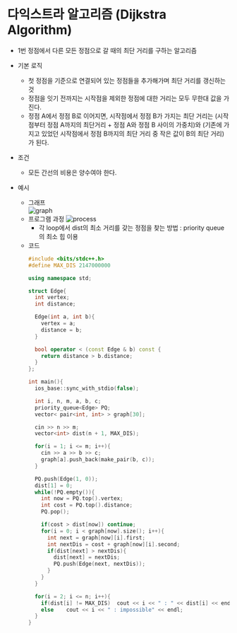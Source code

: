 # 다익스트라 알고리즘 (Dijkstra Algorithm)
* 1번 정점에서 다른 모든 정점으로 갈 때의 최단 거리를 구하는 알고리즘
* 기본 로직
  * 첫 정점을 기준으로 연결되어 있는 정점들을 추가해가며 최단 거리를 갱신하는 것
  * 정점을 잇기 전까지는 시작점을 제외한 정점에 대한 거리는 모두 무한대 값을 가진다.
  * 정점 A에서 정점 B로 이어지면, 시작점에서 정점 B가 가지는 최단 거리는 (시작점부터 정점 A까지의 최단거리 + 정점 A와 정점 B 사이의 가중치)와 (기존에 가지고 있었던 시작점에서 정점 B까지의 최단 거리 중 작은 값이 B의 최단 거리)가 된다.

* 조건
  * 모든 간선의 비용은 양수여야 한다.
* 예시
  * 그래프
    <br>
    ![graph](https://user-images.githubusercontent.com/52440668/87952770-2c6ec580-cae5-11ea-94de-378e7854a725.png)
  * 프로그램 과정
    ![process](https://user-images.githubusercontent.com/52440668/87952703-195bf580-cae5-11ea-8cbc-ead6959ed787.png)
    * 각 loop에서 dist의 최소 거리를 갖는 정점을 찾는 방법 : priority queue의 최소 힙 이용
  * 코드
    ```cpp
    #include <bits/stdc++.h>
    #define MAX_DIS 2147000000
    
    using namespace std;
    
    struct Edge{
      int vertex;
      int distance;

      Edge(int a, int b){
        vertex = a;
        distance = b;
      }

      bool operator < (const Edge & b) const {
        return distance > b.distance;
      }
    };

    int main(){
      ios_base::sync_with_stdio(false);

      int i, n, m, a, b, c;
      priority_queue<Edge> PQ;
      vector< pair<int, int> > graph[30];

      cin >> n >> m;
      vector<int> dist(n + 1, MAX_DIS);

      for(i = 1; i <= m; i++){
        cin >> a >> b >> c;
        graph[a].push_back(make_pair(b, c));
      }

      PQ.push(Edge(1, 0));
      dist[1] = 0;
      while(!PQ.empty()){
        int now = PQ.top().vertex;
        int cost = PQ.top().distance;
        PQ.pop();

        if(cost > dist[now]) continue;
        for(i = 0; i < graph[now].size(); i++){
          int next = graph[now][i].first;
          int nextDis = cost + graph[now][i].second;
          if(dist[next] > nextDis){
            dist[next] = nextDis;
            PQ.push(Edge(next, nextDis));
          }
        }
      }

      for(i = 2; i <= n; i++){
        if(dist[i] != MAX_DIS)	cout << i << " : " << dist[i] << endl;
        else	cout << i << " : impossible" << endl;
      }
    }
    ```
